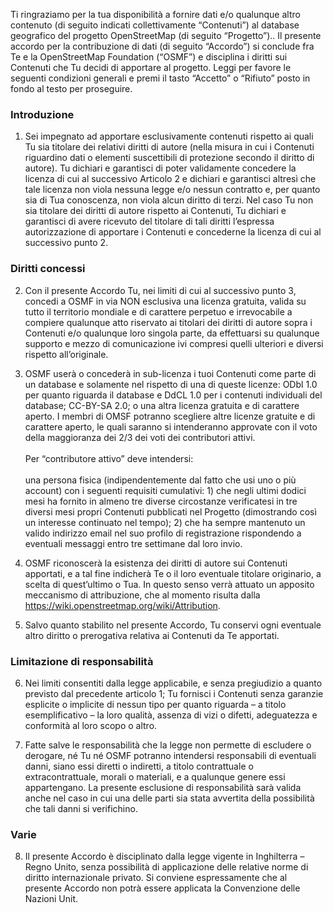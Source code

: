 Ti ringraziamo per la tua disponibilità a fornire dati e/o qualunque altro contenuto (di seguito indicati collettivamente “Contenuti”) al database geografico del progetto OpenStreetMap (di seguito “Progetto”).. Il presente accordo per la contribuzione di dati (di seguito “Accordo”) si conclude fra Te e la OpenStreetMap Foundation (“OSMF”) e disciplina i diritti sui Contenuti che Tu decidi di apportare al progetto.
Leggi per favore le seguenti condizioni generali e premi il tasto “Accetto” o “Rifiuto” posto in fondo al testo per proseguire.

### Introduzione

1. Sei impegnato ad apportare esclusivamente contenuti rispetto ai quali Tu sia titolare dei relativi diritti di autore (nella misura in cui i Contenuti riguardino dati o elementi suscettibili di protezione secondo il diritto di autore). Tu dichiari e garantisci di poter validamente concedere la licenza di cui al successivo Articolo 2 e dichiari e garantisci altresì che tale licenza non viola nessuna legge e/o nessun contratto e, per quanto sia di Tua conoscenza, non viola alcun diritto di terzi. Nel caso Tu non sia titolare dei diritti di autore rispetto ai Contenuti, Tu dichiari e garantisci di avere ricevuto del titolare di tali diritti l’espressa autorizzazione di apportare i Contenuti e concederne la licenza di cui al successivo punto 2.

### Diritti concessi

2. Con il presente Accordo Tu, nei limiti di cui al successivo punto 3, concedi a OSMF in via NON esclusiva una licenza gratuita, valida su tutto il territorio mondiale e di carattere perpetuo e irrevocabile a compiere qualunque atto riservato ai titolari dei diritti di autore sopra i Contenuti e/o qualunque loro singola parte,  da effettuarsi su qualunque supporto e mezzo di comunicazione ivi compresi quelli ulteriori e diversi rispetto all’originale.

3. OSMF userà o concederà in sub-licenza i tuoi Contenuti come parte di un database e solamente nel rispetto di una di queste licenze: ODbl 1.0 per quanto riguarda il database e DdCL 1.0 per i contenuti individuali del database; CC-BY-SA 2.0; o una altra licenza gratuita e di carattere aperto. I membri di OMSF potranno scegliere altre licenze gratuite e di carattere aperto, le quali saranno si intenderanno approvate con il voto della maggioranza dei 2/3 dei voti dei contributori attivi. \
   \
   Per “contributore attivo” deve intendersi: \
   \
   una persona fisica (indipendentemente dal fatto che usi uno o più account) con i seguenti requisiti cumulativi: 1) che negli ultimi dodici mesi ha fornito in almeno tre diverse circostanze verificatesi in tre diversi mesi propri Contenuti pubblicati nel Progetto (dimostrando così un interesse continuato nel tempo); 2) che ha sempre mantenuto un valido indirizzo email nel suo profilo di registrazione rispondendo a eventuali messaggi entro tre settimane dal loro invio.

4. OSMF riconoscerà  la esistenza dei diritti di autore sui Contenuti apportati, e a tal fine indicherà Te o il loro eventuale titolare originario, a scelta di quest’ultimo o Tua. In questo senso verrà attuato un apposito meccanismo di attribuzione, che al momento risulta dalla <https://wiki.openstreetmap.org/wiki/Attribution>.

5. Salvo quanto stabilito nel presente Accordo, Tu conservi ogni eventuale altro diritto o prerogativa relativa ai Contenuti da Te apportati.

### Limitazione di responsabilità

6. Nei limiti consentiti dalla legge applicabile, e senza pregiudizio a quanto previsto dal precedente articolo 1; Tu fornisci i Contenuti senza garanzie esplicite o implicite di nessun tipo per quanto riguarda – a titolo esemplificativo – la loro qualità, assenza di vizi o difetti, adeguatezza e conformità al loro scopo o altro.

7. Fatte salve le responsabilità che la legge non permette di escludere o derogare, né Tu né OSMF potranno intendersi responsabili di eventuali danni, siano essi diretti o indiretti, a titolo contrattuale o extracontrattuale, morali o materiali, e a qualunque genere essi appartengano. La presente esclusione di responsabilità sarà valida anche nel caso in cui una delle parti sia stata avvertita della possibilità che tali danni si verifichino.

### Varie

8. Il presente Accordo è disciplinato dalla legge vigente in Inghilterra – Regno Unito, senza possibilità di applicazione delle relative norme di diritto internazionale privato. Si conviene espressamente che al presente Accordo non potrà essere applicata la Convenzione delle Nazioni Unit.
